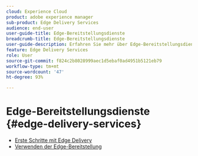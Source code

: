 ```yaml
---
cloud: Experience Cloud
product: adobe experience manager
sub-product: Edge Delivery Services
audience: end-user
user-guide-title: Edge-Bereitstellungsdienste
breadcrumb-title: Edge-Bereitstellungsdienste
user-guide-description: Erfahren Sie mehr über Edge-Bereitstellungsdienste, einen zusammenstellbaren Satz von Diensten, der eine schnelle Entwicklungsumgebung ermöglicht, in der Autorinnen und Autoren schnell aktualisieren und veröffentlichen können und neue Sites schnell live geschaltet werden können.
feature: Edge Delivery Services
role: User
source-git-commit: f824c2b8028999aec1d5ebaf0ad4951b5121eb79
workflow-type: tm+mt
source-wordcount: '47'
ht-degree: 93%

---
```



# Edge-Bereitstellungsdienste {#edge-delivery-services}

+ [Erste Schritte mit Edge Delivery](/help/edge/overview.md)
+ [Verwenden der Edge-Bereitstellung](/help/edge/using.md)

